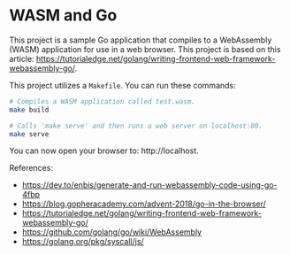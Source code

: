 # WASM and Go

This project is a sample Go application that compiles to a WebAssembly (WASM) application for use in a web browser. This project is based on this article:
https://tutorialedge.net/golang/writing-frontend-web-framework-webassembly-go/.

This project utilizes a `Makefile`. You can run these commands:

```bash
# Compiles a WASM application called test.wasm.
make build

# Calls 'make serve' and then runs a web server on localhost:80.
make serve
```

You can now open your browser to: http://localhost.

References:

- https://dev.to/enbis/generate-and-run-webassembly-code-using-go-4fbp
- https://blog.gopheracademy.com/advent-2018/go-in-the-browser/
- https://tutorialedge.net/golang/writing-frontend-web-framework-webassembly-go/
- https://github.com/golang/go/wiki/WebAssembly
- https://golang.org/pkg/syscall/js/